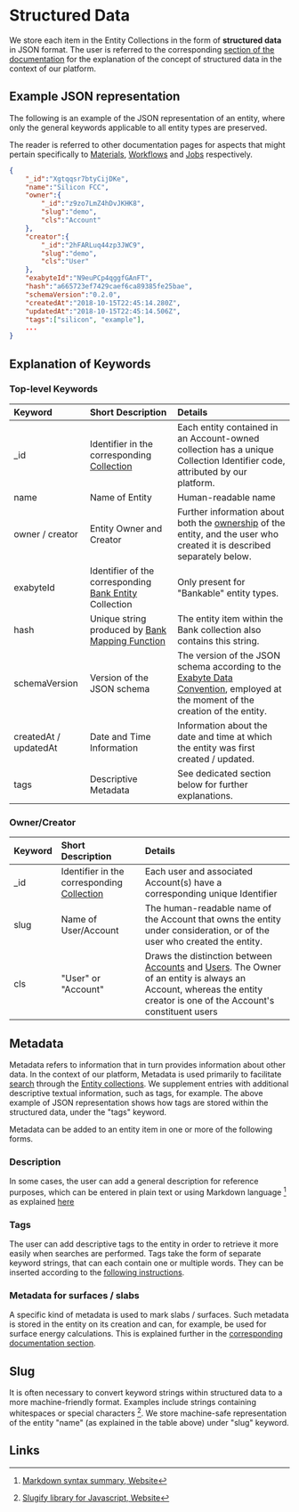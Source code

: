 # Structured Data

We store each item in the Entity Collections in the form of **structured data** in JSON format. The user is referred to the corresponding [section of the documentation](../data-structured/overview.md) for the explanation of the concept of structured data in the context of our platform.

## Example JSON representation

The following is an example of the JSON representation of an entity, where only the general keywords applicable to all entity types are preserved.

The reader is referred to other documentation pages for aspects that might pertain specifically to [Materials](../materials/data.md), [Workflows](../workflows/data/workflows.md) and [Jobs](../jobs/data.md) respectively.

```json
{
    "_id":"Xgtqqsr7btyCijDKe",
    "name":"Silicon FCC",
    "owner":{
        "_id":"z9zo7LmZ4hDvJKHK8",
        "slug":"demo",
        "cls":"Account"
    },
    "creator":{
        "_id":"2hFARLuq44zp3JWC9",
        "slug":"demo",
        "cls":"User"
    },
    "exabyteId":"N9euPCp4qggfGAnFT",
    "hash":"a665723ef7429caef6ca89385fe25bae",
    "schemaVersion":"0.2.0",
    "createdAt":"2018-10-15T22:45:14.280Z",
    "updatedAt":"2018-10-15T22:45:14.506Z",
    "tags":["silicon", "example"],
    ...
}

```

## Explanation of Keywords

### Top-level Keywords

| Keyword    |  Short Description      | Details        |
| :-------- |:----------- |:------------- |
| _id | Identifier in the corresponding [Collection](../accounts/collections.md) | Each entity contained in an Account-owned collection has a unique Collection Identifier code, attributed by our platform. |
| name | Name of Entity | Human-readable name |
| owner / creator | Entity Owner and Creator | Further information about both the [ownership](ownership.md) of the entity, and the user who created it is described separately below. |
| exabyteId      | Identifier of the corresponding [Bank Entity](bank.md) Collection | Only present for "Bankable" entity types. |
| hash |  Unique string produced by [Bank Mapping Function](bank.md) |  The entity item within the Bank collection also contains this string.   |
| schemaVersion |  Version of the JSON schema | The version of the JSON schema according to the [Exabyte Data Convention](../data-structured/overview.md), employed at the moment of the creation of the entity.  |
| createdAt / updatedAt  | Date and Time Information  | Information about the date and time at which the entity was first created / updated.  |
| tags | Descriptive Metadata  | See dedicated section below for further explanations. |

### Owner/Creator

| Keyword    |  Short Description      | Details        |
| :-------- |:----------- |:------------- |
| _id | Identifier in the corresponding [Collection](../accounts/collections.md) | Each user and associated Account(s) have a corresponding unique Identifier |
| slug | Name of User/Account | The human-readable name of the Account that owns the entity under consideration, or of the user who created the entity. |
| cls  | "User" or "Account" | Draws the distinction between [Accounts](../accounts/overview.md) and [Users](../accounts/users.md). The Owner of an entity is always an Account, whereas the entity creator is one of the Account's constituent users |


## Metadata

Metadata refers to information that in turn provides information about other data. In the context of our platform, Metadata is used primarily to facilitate [search](actions/search.md) through the [Entity collections](../accounts/collections.md). We supplement entries with additional descriptive textual information, such as tags, for example. The above example of JSON representation shows how tags are stored within the structured data, under the "tags" keyword.

Metadata can be added to an entity item in one or more of the following forms.

### Description

In some cases, the user can add a general description for reference purposes, which can be entered in plain text or using Markdown language [^1] as explained [here](actions/metadata.md#edit-description)

### Tags

The user can add descriptive tags to the entity in order to retrieve it more easily when searches are performed. Tags take the form of separate keyword strings, that can each contain one or multiple words. They can be inserted according to the [following instructions](actions/metadata.md#edit-tags).

### Metadata for surfaces / slabs

A specific kind of metadata is used to mark slabs / surfaces. Such metadata is stored in the entity on its creation and can, for example, be used for surface energy calculations. This is explained further in the [corresponding documentation section](../materials-designer/header-menu/advanced/surface-slab.md/#structural-metadata).

## Slug

It is often necessary to convert keyword strings within structured data to a more machine-friendly format. Examples include strings containing whitespaces or special characters [^2]. We store machine-safe representation of the entity "name" (as explained in the table above) under "slug" keyword.

## Links

[^1]: [Markdown syntax summary, Website](https://daringfireball.net/projects/markdown/syntax)
[^2]: [Slugify library for Javascript, Website](https://www.npmjs.com/package/slugify)
